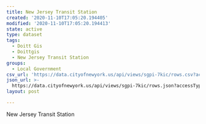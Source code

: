 ```yaml
---
title: New Jersey Transit Station
created: '2020-11-10T17:05:20.194405'
modified: '2020-11-10T17:05:20.194413'
state: active
type: dataset
tags:
  - Doitt Gis
  - Doittgis
  - New Jersey Transit Station
groups:
  - Local Government
csv_url: 'https://data.cityofnewyork.us/api/views/sgpi-7kic/rows.csv?accessType=DOWNLOAD'
json_url: >-
  https://data.cityofnewyork.us/api/views/sgpi-7kic/rows.json?accessType=DOWNLOAD
layout: post

---
```

New Jersey Transit Station
